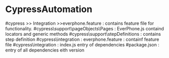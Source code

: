 # CypressAutomation
#cypress >> Integration >>everphone.feature : contains feature file for functionality.
#cypress\support\pageObjects\Pages : EverPhone.js containd locators and generic methods
#cypress\support\stepDefinitions : contains step definition
#cypress\integration : everphone.feature : containf feature file
#cypress\integration : index.js entry of dependencies
#package.json : entry of all dependencies eith version

